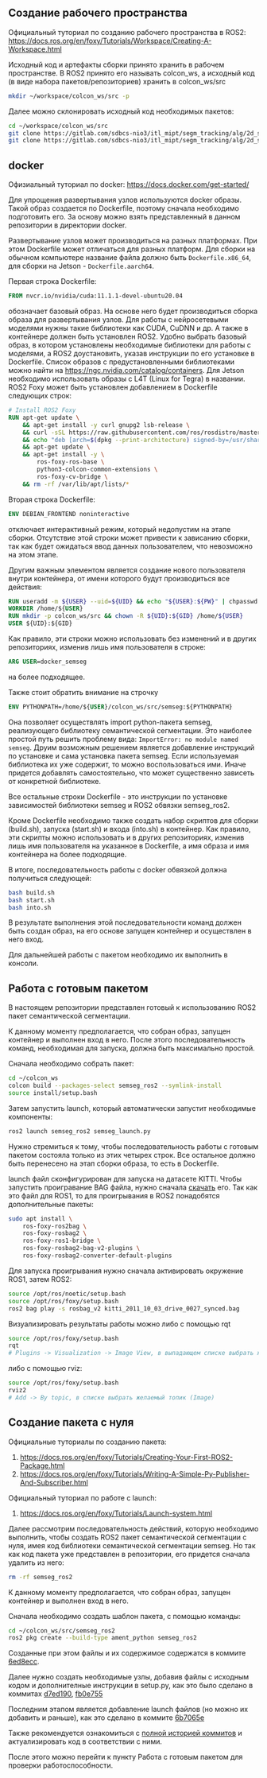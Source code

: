 ## Создание рабочего пространства

Официальный туториал по созданию рабочего пространства в ROS2: https://docs.ros.org/en/foxy/Tutorials/Workspace/Creating-A-Workspace.html

Исходный код и артефакты сборки принято хранить в рабочем пространстве. В ROS2 принято его называть colcon_ws, а исходный код (в виде набора пакетов/репозиториев) хранить в colcon_ws/src
```bash
mkdir ~/workspace/colcon_ws/src -p
```

Далее можно склонировать исходный код необходимых пакетов:
```bash
cd ~/workspace/colcon_ws/src
git clone https://gitlab.com/sdbcs-nio3/itl_mipt/segm_tracking/alg/2d_segmentation/semseg.git
git clone https://gitlab.com/sdbcs-nio3/itl_mipt/segm_tracking/alg/2d_segmentation/semseg_ros2.git
```


## docker

Офизиальный туториал по docker: https://docs.docker.com/get-started/

Для упрощения развертывания узлов используются docker образы. Такой образ создается по Dockerfile, поэтому сначала необходимо подготовить его. За основу можно взять представленный в данном репозитории в директории docker.

Развертывание узлов может производиться на разных платформах. При этом Dockerfile может отличаться для разных платформ. Для сборки на обычном компьютере название файла должно быть `Dockerfile.x86_64`, для сборки на Jetson - `Dockerfile.aarch64`.

Первая строка Dockerfile:
```dockerfile
FROM nvcr.io/nvidia/cuda:11.1.1-devel-ubuntu20.04
```
обозначает базовый образ. На основе него будет производиться сборка образа для развертывания узлов. Для работы с нейросетевыми моделями нужны такие библиотеки как CUDA, CuDNN и др. А также в контейнере должен быть установлен ROS2. Удобно выбрать базовый образ, в котором установлены необходимые библиотеки для работы с моделями, а ROS2 доустановить, указав инструкции по его установке в Dockerfile. Список образов с предустановленными библиотеками можно найти на https://ngc.nvidia.com/catalog/containers. Для Jetson необходимо использовать образы с L4T (Linux for Tegra) в названии. ROS2 Foxy может быть установлен добавлением в Dockerfile следующих строк:
```dockerfile
# Install ROS2 Foxy
RUN apt-get update \
    && apt-get install -y curl gnupg2 lsb-release \
    && curl -sSL https://raw.githubusercontent.com/ros/rosdistro/master/ros.key  -o /usr/share/keyrings/ros-archive-keyring.gpg \
    && echo "deb [arch=$(dpkg --print-architecture) signed-by=/usr/share/keyrings/ros-archive-keyring.gpg] http://packages.ros.org/ros2/ubuntu $(lsb_release -cs) main" | tee /etc/apt/sources.list.d/ros2.list > /dev/null \
    && apt-get update \
    && apt-get install -y \
        ros-foxy-ros-base \
        python3-colcon-common-extensions \
        ros-foxy-cv-bridge \
    && rm -rf /var/lib/apt/lists/*
```

Вторая строка Dockerfile:
```dockerfile
ENV DEBIAN_FRONTEND noninteractive
```
отключает интерактивный режим, который недопустим на этапе сборки. Отсутствие этой строки может привести к зависанию сборки, так как будет ожидаться ввод данных пользователем, что невозможно на этом этапе.

Другим важным элементом является создание нового пользователя внутри контейнера, от имени которого будут производиться все действия:
```dockerfile
RUN useradd -m ${USER} --uid=${UID} && echo "${USER}:${PW}" | chpasswd && adduser ${USER} sudo
WORKDIR /home/${USER}
RUN mkdir -p colcon_ws/src && chown -R ${UID}:${GID} /home/${USER}
USER ${UID}:${GID}
```
Как правило, эти строки можно использовать без изменений и в других репозиториях, изменив лишь имя пользователя в строке:
```dockerfile
ARG USER=docker_semseg
```
на более подходящее.

Также стоит обратить внимание на строчку
```dockerfile
ENV PYTHONPATH=/home/${USER}/colcon_ws/src/semseg:${PYTHONPATH}
```
Она позволяет осуществлять import python-пакета semseg, реализующего библиотеку семантической сегментации. Это наиболее простой путь решить проблему вида: `ImportError: no module named semseg`. Друим возможным решением является добавление инструкций по установке и сама установка пакета semseg. Если используемая библиотека их уже содержит, то можно воспользоваться ими. Иначе придется добавлять самостоятельно, что может существенно зависеть от конкретной библиотеке.

Все остальные строки Dockerfile - это инструкции по установке зависимостей библиотеки semseg и ROS2 обвязки semseg_ros2.

Кроме Dockerfile необходимо также создать набор скриптов для сборки (build.sh), запуска (start.sh) и входа (into.sh) в контейнер. Как правило, эти скрипты можно использовать и в других репозиториях, изменив лишь имя пользователя на указанное в Dockerfile, а имя образа и имя контейнера на более подходящие.

В итоге, последовательность работы с docker обвязкой должна получиться следующей:
```bash
bash build.sh
bash start.sh
bash into.sh
```
В результате выполнения этой последовательности команд должен быть создан образ, на его основе запущен контейнер и осуществлен в него вход.

Для дальнейшей работы с пакетом необходимо их выполнить в консоли.


## Работа с готовым пакетом

В настоящем репозитории представлен готовый к использованию ROS2 пакет семантической сегментации. 

К данному моменту предполагается, что собран образ, запущен контейнер и выполнен вход в него. После этого последовательность команд, необходимая для запуска, должна быть максимально простой. 

Сначала необходимо собрать пакет:
```bash
cd ~/colcon_ws
colcon build --packages-select semseg_ros2 --symlink-install
source install/setup.bash
```
Затем запустить launch, который автоматически запустит необходимые компоненты:
```bash
ros2 launch semseg_ros2 semseg_launch.py
```

Нужно стремиться к тому, чтобы последовательность работы с готовым пакетом состояла только из этих четырех строк. Все остальное должно быть перенесено на этап сборки образа, то есть в Dockerfile.

launch файл сконфигурирован для запуска на датасете KITTI. Чтобы запустить проигравание BAG файла, нужно сначала [скачать](https://drive.google.com/file/d/1pfzTmBGHje55STJNKxfkVbQE8ylg-6ds/view?usp=sharing) его. Так как это файл для ROS1, то для проигрывания в ROS2 понадобятся дополнительные пакеты:
```bash
sudo apt install \
    ros-foxy-ros2bag \
    ros-foxy-rosbag2 \
    ros-foxy-ros1-bridge \
    ros-foxy-rosbag2-bag-v2-plugins \
    ros-foxy-rosbag2-converter-default-plugins
```
Для запуска проигрывания нужно сначала активировать окружение ROS1, затем ROS2:
```bash
source /opt/ros/noetic/setup.bash
source /opt/ros/foxy/setup.bash
ros2 bag play -s rosbag_v2 kitti_2011_10_03_drive_0027_synced.bag
```
Визуализировать результаты работы можно либо с помощью rqt
```bash
source /opt/ros/foxy/setup.bash
rqt
# Plugins -> Visualization -> Image View, в выпадающем списке выбрать желаемый топик
```
либо с помощью rviz:
```bash
source /opt/ros/foxy/setup.bash
rviz2
# Add -> By topic, в списке выбрать желаемый топик (Image)
```

## Создание пакета с нуля

Официальные туториалы по созданию пакета: 
1. https://docs.ros.org/en/foxy/Tutorials/Creating-Your-First-ROS2-Package.html
2. https://docs.ros.org/en/foxy/Tutorials/Writing-A-Simple-Py-Publisher-And-Subscriber.html

Официальный туториал по работе с launch: 
1. https://docs.ros.org/en/foxy/Tutorials/Launch-system.html

Далее рассмотрим последовательность действий, которую необходимо выполнить, чтобы создать ROS2 пакет семантической сегментации с нуля, имея код библиотеки семантической сегментации semseg. Но так как код пакета уже представлен в репозитории, его придется сначала удалить из него:
```bash
rm -rf semseg_ros2
```

К данному моменту предполагается, что собран образ, запущен контейнер и выполнен вход в него.

Сначала необходимо создать шаблон пакета, с помощью команды:
```bash
cd ~/colcon_ws/src/semseg_ros2
ros2 pkg create --build-type ament_python semseg_ros2
```
Созданные при этом файлы и их содержимое содержатся в коммите [6ed8ecc](https://github.com/cds-mipt/semseg_ros2/commit/6ed8ecc26626bef38057118f6b533087c3097aab).

Далее нужно создать необходимые узлы, добавив файлы с исходным кодом и дополнителные инструкции в setup.py, как это было сделано в коммитах [d7ed190](https://github.com/cds-mipt/semseg_ros2/commit/d7ed19003f89c39237be72f5cd3b1cf79d44a8e1), [fb0e755](https://github.com/cds-mipt/semseg_ros2/commit/fb0e755a15edddeabbbbaf296f97df7913209f18)

Последним этапом является добавление launch файлов (но можно их добавить и раньше), как это сделано в коммите [6b7065e](https://github.com/cds-mipt/semseg_ros2/commit/6b7065e7db682507177950f3601609f0c12d0156)

Также рекомендуется ознакомиться с [полной историей коммитов](https://gitlab.com/sdbcs-nio3/itl_mipt/segm_tracking/alg/2d_segmentation/semseg_ros2/-/commits/devel/) и актуализировать код в соответствии с ними.

После этого можно перейти к пункту Работа с готовым пакетом для проверки работоспособности.
